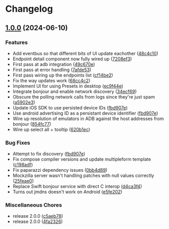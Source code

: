 # Changelog

## [1.0.0](https://github.com/Apadmi-Engineering/Mockzilla/compare/mockzilla-management-ui-v1.0.0...mockzilla-management-ui-v1.0.0) (2024-06-10)


### Features

* Add eventbus so that different bits of UI update eachother ([48c4c10](https://github.com/Apadmi-Engineering/Mockzilla/commit/48c4c1064267167726f859f43b7152edb0d3c83d))
* Endpoint detail component now fully wired up ([7208ef3](https://github.com/Apadmi-Engineering/Mockzilla/commit/7208ef337914f846da9495f8d31a09b5a24893e6))
* First pass at adb integration ([49c670e](https://github.com/Apadmi-Engineering/Mockzilla/commit/49c670ee692f47815f17034350564ec736046327))
* First pass at error handling ([7afde53](https://github.com/Apadmi-Engineering/Mockzilla/commit/7afde5345d7e501fa84cbec5711665ecec94348a))
* First pass wiring up the endpoints list ([cf14be2](https://github.com/Apadmi-Engineering/Mockzilla/commit/cf14be2d84d9ddc3bfa9653d0b48bc256845c188))
* Fix the way updates work ([68cc4c2](https://github.com/Apadmi-Engineering/Mockzilla/commit/68cc4c215c8adef63b7651b295948656aa4fcff0))
* Implement UI for using Presets in desktop ([ec9f44e](https://github.com/Apadmi-Engineering/Mockzilla/commit/ec9f44ee0cf18835c55841d35e02dba55cffd0f4))
* Integrate bonjour and enable network discovery ([34ecf69](https://github.com/Apadmi-Engineering/Mockzilla/commit/34ecf6923db72438df826ef1593d3a946176eebc))
* Obscure the polling network calls from logs since they're just spam ([a5902e3](https://github.com/Apadmi-Engineering/Mockzilla/commit/a5902e3cfd6d7de0651d9dfe0e48dc4e7079448e))
* Update iOS SDK to use persisted device IDs ([fbd907e](https://github.com/Apadmi-Engineering/Mockzilla/commit/fbd907e97e7cf104404d1e0ae12e3778bbd974eb))
* Use android advertising ID as a persistant device identifier ([fbd907e](https://github.com/Apadmi-Engineering/Mockzilla/commit/fbd907e97e7cf104404d1e0ae12e3778bbd974eb))
* Wire up resolution of emulators in ADB against the host addresses from bonjour ([854fc77](https://github.com/Apadmi-Engineering/Mockzilla/commit/854fc779576b88c2b09f6f7cdcc82f651b774d1a))
* Wire up select all + tooltip ([620b1ec](https://github.com/Apadmi-Engineering/Mockzilla/commit/620b1ececc612c517c88c3986229ca5a180ff007))


### Bug Fixes

* Attempt to fix discovery ([fbd907e](https://github.com/Apadmi-Engineering/Mockzilla/commit/fbd907e97e7cf104404d1e0ae12e3778bbd974eb))
* Fix compose compiler versions and update multipleform template ([c198adf](https://github.com/Apadmi-Engineering/Mockzilla/commit/c198adfbee403ed53757cbb0e4de636409b31b1b))
* Fix paparazzi dependency issues ([0bb4d89](https://github.com/Apadmi-Engineering/Mockzilla/commit/0bb4d89b2ce872d0613cf0853df130b3cf9e4950))
* Mockzilla server wasn't handling patches with null values correctly ([25feae0](https://github.com/Apadmi-Engineering/Mockzilla/commit/25feae036792b0123c60c8128e3ee4f490d0c7c4))
* Replace Swift bonjour service with direct C interop ([d4ca3f4](https://github.com/Apadmi-Engineering/Mockzilla/commit/d4ca3f4e6b6963ba8657145d28f1887aef013d6a))
* Turns out jmdns doesn't work on Android ([e5fe202](https://github.com/Apadmi-Engineering/Mockzilla/commit/e5fe2023e6a3b7ea260642a1b991742c48ca2415))


### Miscellaneous Chores

* release 2.0.0 ([c5aeb78](https://github.com/Apadmi-Engineering/Mockzilla/commit/c5aeb78c070a0dcee855920b6f0dce1966b98245))
* release 2.0.0 ([4fa2326](https://github.com/Apadmi-Engineering/Mockzilla/commit/4fa2326c45a13f764dbe8549cf91bae36db85a1b))
